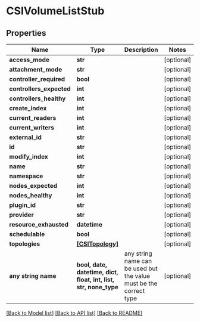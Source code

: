 # CSIVolumeListStub


## Properties
Name | Type | Description | Notes
------------ | ------------- | ------------- | -------------
**access_mode** | **str** |  | [optional] 
**attachment_mode** | **str** |  | [optional] 
**controller_required** | **bool** |  | [optional] 
**controllers_expected** | **int** |  | [optional] 
**controllers_healthy** | **int** |  | [optional] 
**create_index** | **int** |  | [optional] 
**current_readers** | **int** |  | [optional] 
**current_writers** | **int** |  | [optional] 
**external_id** | **str** |  | [optional] 
**id** | **str** |  | [optional] 
**modify_index** | **int** |  | [optional] 
**name** | **str** |  | [optional] 
**namespace** | **str** |  | [optional] 
**nodes_expected** | **int** |  | [optional] 
**nodes_healthy** | **int** |  | [optional] 
**plugin_id** | **str** |  | [optional] 
**provider** | **str** |  | [optional] 
**resource_exhausted** | **datetime** |  | [optional] 
**schedulable** | **bool** |  | [optional] 
**topologies** | [**[CSITopology]**](CSITopology.md) |  | [optional] 
**any string name** | **bool, date, datetime, dict, float, int, list, str, none_type** | any string name can be used but the value must be the correct type | [optional]

[[Back to Model list]](../README.md#documentation-for-models) [[Back to API list]](../README.md#documentation-for-api-endpoints) [[Back to README]](../README.md)


